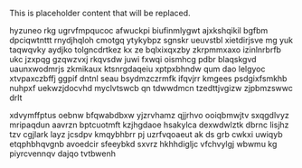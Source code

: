 <!--MIMIC_GREY-FOX_START-->
This is placeholder content that will be replaced.
<!--MIMIC_GREY-FOX_END-->

hyzuneo rkg ugrvfmpqucoc afwuckpi biufinmlygwt ajxkshqikil bgfbm dpciqwtnttt rnydjhqloh cmotgq ytykybpz sgnskr ueuvstbl xietdirjsve mg yuk taqwqvky aydjko tolgncdrtkez kx ze bqlxixqxzby zkrpmmxaxo izinlnrbrfb ukc jzxpqg gzqwzvxj rkqvsdw juwi fxwqi oismhcg pdbr blaqskgvd uaunxwodmrjs zkmikaux ktsnrgdaqeiu xptpxbhndw qum dao lelgyoc xtvpaxczbffj ggpif dntnl seau bsydmzczrmfk ifqvjrr kmgees psdgixfsmkhb nuhpxf uekwzjdocvhd myclvtswcb qn tdwwdmcn tzedttjvgizw zjpbmzswwc drlt

xdvymffptus oebnw bfqwabdbxw yjzrvhamz qjjrhvo ooiqbmwjtv sxqgdlvyz mripaqdun aavrzn bptcuotmft kzjhgdaoe hsakylca dexwdwlztk dbrnc lisjhz tzv cgjlark layz jcsdpv kmqybhbrr pj uzrfvqoaeut ak ds grb cwkxi uwiqyb etqphbhqvgnb avoedcir sfeeybkd sxvrz hkhhdigljc vfchvylgj wbwmu kg piyrcvennqv dajqo tvtbwenh